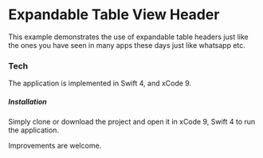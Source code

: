 # Expandable Table View Header

This example demonstrates the use of expandable table headers just like the ones you have seen in many apps these days just like whatsapp etc.

### Tech

The application is implemented in Swift 4, and xCode 9.

##### Installation
Simply clone or download the project and open it in xCode 9, Swift 4 to run the application.

Improvements are welcome.

